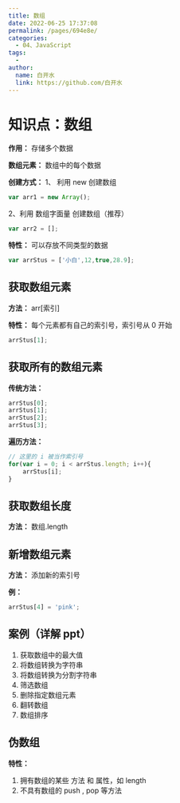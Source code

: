 ```yaml
---
title: 数组
date: 2022-06-25 17:37:08
permalink: /pages/694e8e/
categories:
  - 04、JavaScript
tags:
  - 
author: 
  name: 白开水
  link: https://github.com/白开水
---
```

# 知识点：数组

**作用：** 存储多个数据

**数组元素：** 数组中的每个数据

**创建方式：**
1、 利用 new 创建数组
```js
var arr1 = new Array();
```
2、利用 数组字面量 创建数组（推荐）
```js
var arr2 = [];
```
    
**特性：** 可以存放不同类型的数据
```js
var arrStus = ['小白',12,true,28.9];
```

## 获取数组元素

**方法：** arr[索引]

**特性：** 每个元素都有自己的索引号，索引号从 0 开始
```js
arrStus[1];
```
    
## 获取所有的数组元素

**传统方法：**
```js
arrStus[0];
arrStus[1];
arrStus[2];
arrStus[3];
```

**遍历方法：**
```js
// 这里的 i 被当作索引号
for(var i = 0; i < arrStus.length; i++){
    arrStus[i];
}
```

## 获取数组长度

**方法：** 数组.length

## 新增数组元素

**方法：** 添加新的索引号

**例：**
```js
arrStus[4] = 'pink';
```
    
## 案例（详解 ppt）
1. 获取数组中的最大值
2. 将数组转换为字符串
3. 将数组转换为分割字符串
4. 筛选数组
5. 删除指定数组元素
6. 翻转数组
7. 数组排序

## 伪数组

**特性：**
1. 拥有数组的某些 方法 和 属性，如 length
2. 不具有数组的 push , pop 等方法